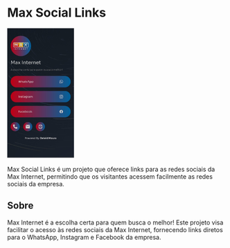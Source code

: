 # Max Social Links

<img src="./static/img/model.jpg" height="300" alt="Texto Alternativo">


Max Social Links é um projeto que oferece links para as redes sociais da Max Internet, permitindo que os visitantes acessem facilmente as redes sociais da empresa.

## Sobre

Max Internet é a escolha certa para quem busca o melhor! Este projeto visa facilitar o acesso às redes sociais da Max Internet, fornecendo links diretos para o WhatsApp, Instagram e Facebook da empresa.
